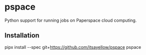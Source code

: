 # pspace
Python support for running jobs on Paperspace cloud computing.

## Installation
pipx install --spec git+https://github.com/itsayellow/pspace pspace

